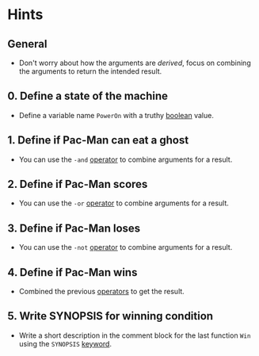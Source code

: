 # Hints

## General

- Don't worry about how the arguments are _derived_, focus on combining the arguments to return the intended result.

## 0. Define a state of the machine

- Define a variable name `PowerOn` with a truthy [boolean][booleans] value.

## 1. Define if Pac-Man can eat a ghost

- You can use the `-and` [operator][logical-operators] to combine arguments for a result.


## 2. Define if Pac-Man scores

- You can use the `-or` [operator][logical-operators] to combine arguments for a result.


## 3. Define if Pac-Man loses

- You can use the `-not` [operator][logical-operators] to combine arguments for a result.


## 4. Define if Pac-Man wins

- Combined the previous [operators][logical-operators] to get the result.


## 5. Write SYNOPSIS for winning condition

- Write a short description in the comment block for the last function `Win` using the `SYNOPSIS` [keyword][keywords].

[logical-operators]: https://learn.microsoft.com/en-us/powershell/module/microsoft.powershell.core/about/about_logical_operators
[keywords]: https://learn.microsoft.com/en-us/powershell/scripting/developer/help/comment-based-help-keywords
[booleans]: https://learn.microsoft.com/en-us/powershell/module/microsoft.powershell.core/about/about_booleans